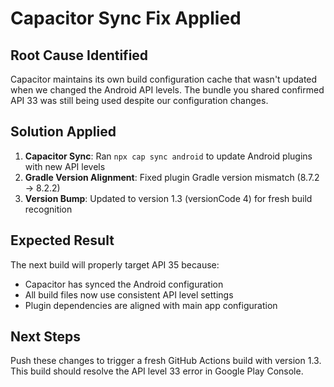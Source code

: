 # Capacitor Sync Fix Applied

## Root Cause Identified
Capacitor maintains its own build configuration cache that wasn't updated when we changed the Android API levels. The bundle you shared confirmed API 33 was still being used despite our configuration changes.

## Solution Applied
1. **Capacitor Sync**: Ran `npx cap sync android` to update Android plugins with new API levels
2. **Gradle Version Alignment**: Fixed plugin Gradle version mismatch (8.7.2 → 8.2.2)
3. **Version Bump**: Updated to version 1.3 (versionCode 4) for fresh build recognition

## Expected Result
The next build will properly target API 35 because:
- Capacitor has synced the Android configuration
- All build files now use consistent API level settings
- Plugin dependencies are aligned with main app configuration

## Next Steps
Push these changes to trigger a fresh GitHub Actions build with version 1.3. This build should resolve the API level 33 error in Google Play Console.